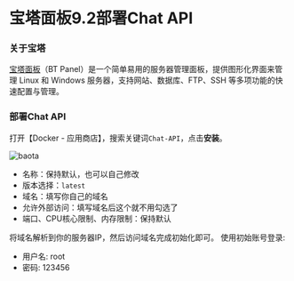 # 宝塔面板9.2部署Chat API

### 关于宝塔

[宝塔面板](https://www.bt.cn/u/5OJvCS)（BT Panel）是一个简单易用的服务器管理面板，提供图形化界面来管理 Linux 和 Windows 服务器，支持网站、数据库、FTP、SSH 等多项功能的快速配置与管理。



### 部署Chat API

打开【Docker - 应用商店】，搜索关键词`Chat-API`，点击**安装**。

![baota](https://github.com/user-attachments/assets/5b392ef6-3d65-4909-8701-3a0272c454ed)

- 名称：保持默认，也可以自己修改
- 版本选择：`latest`
- 域名：填写你自己的域名
- 允许外部访问：填写域名后这个就不用勾选了
- 端口、CPU核心限制、内存限制：保持默认

将域名解析到你的服务器IP，然后访问域名完成初始化即可。
使用初始账号登录:
- 用户名: root
- 密码: 123456
